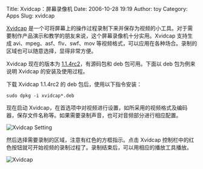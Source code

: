 Title: Xvidcap：屏幕录像机
Date: 2006-10-28 19:19
Author: toy
Category: Apps
Slug: xvidcap

[Xvidcap](http://xvidcap.sourceforge.net)
是一个可将屏幕上的操作过程录制下来并保存为视频的小工具。对于需要制作产品演示和教学的朋友来说，这个屏幕录像机十分实用。Xvidcap
支持生成 avi、mpeg、asf、flv、swf、mov
等视频格式，可以应用在各种场合。录制的区域也可以随意选择，显得非常方便。

Xvidcap 现在的版本为
[1.1.4rc2](http://sourceforge.net/project/showfiles.php?group_id=81535&package_id=83441&release_id=454382)，有源码包和
deb 包可用。下面以 deb 包为例来说明 Xvidcap 的安装及使用过程。

下载 Xvidcap 1.1.4rc2 的 deb 包后，使用以下指令安装：

`sudo dpkg -i xvidcap*.deb`

现在启动
Xvidcap，在首选项中对视频进行设置，如所采用的视频格式及编码器，保存文件名称等。如果需要录制声音，也可对音频部分进行相应配置。

![Xvidcap Setting](http://i.linuxtoy.org/i/2006/10/xvidcap_setting.png)

然后选择需要录制的区域，注意有红色的方框指示。点击 Xvidcap
控制栏中的红色按钮就可开始视频的录制过程了。录制结束后，可以用相应的播放工具播放。

![Xvidcap](http://i.linuxtoy.org/i/2006/10/xvidcap.png)
